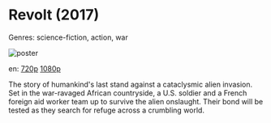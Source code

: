 # Revolt (2017)

Genres: science-fiction, action, war

![poster](http://image.tmdb.org/t/p/w500/eM2zipCkAXhp0BZF2noDp7bRFgV.jpg)

en:
  [720p](magnet:?xt=urn:btih:AF1914DB123AF6A3C5D17EDA5E34F66125C237D5&tr=udp://glotorrents.pw:6969/announce&tr=udp://tracker.opentrackr.org:1337/announce&tr=udp://torrent.gresille.org:80/announce&tr=udp://tracker.openbittorrent.com:80&tr=udp://tracker.coppersurfer.tk:6969&tr=udp://tracker.leechers-paradise.org:6969&tr=udp://p4p.arenabg.ch:1337&tr=udp://tracker.internetwarriors.net:1337)
  [1080p](magnet:?xt=urn:btih:3485506DE9F3B916D7B18466773CA61E0295A756&tr=udp://glotorrents.pw:6969/announce&tr=udp://tracker.opentrackr.org:1337/announce&tr=udp://torrent.gresille.org:80/announce&tr=udp://tracker.openbittorrent.com:80&tr=udp://tracker.coppersurfer.tk:6969&tr=udp://tracker.leechers-paradise.org:6969&tr=udp://p4p.arenabg.ch:1337&tr=udp://tracker.internetwarriors.net:1337)
  


The story of humankind's last stand against a cataclysmic alien invasion. Set in the war-ravaged African countryside, a U.S. soldier and a French foreign aid worker team up to survive the alien onslaught. Their bond will be tested as they search for refuge across a crumbling world.